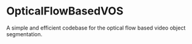 # OpticalFlowBasedVOS
A simple and efficient codebase for the optical flow based video object segmentation.
